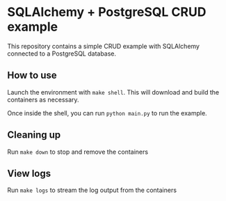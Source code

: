 # SQLAlchemy + PostgreSQL CRUD example
This repository contains a simple CRUD example with SQLAlchemy connected to a PostgreSQL database.

## How to use
Launch the environment with `make shell`. This will download and build the containers as necessary.

Once inside the shell, you can run `python main.py` to run the example.

## Cleaning up
Run `make down` to stop and remove the containers

## View logs
Run `make logs` to stream the log output from the containers
